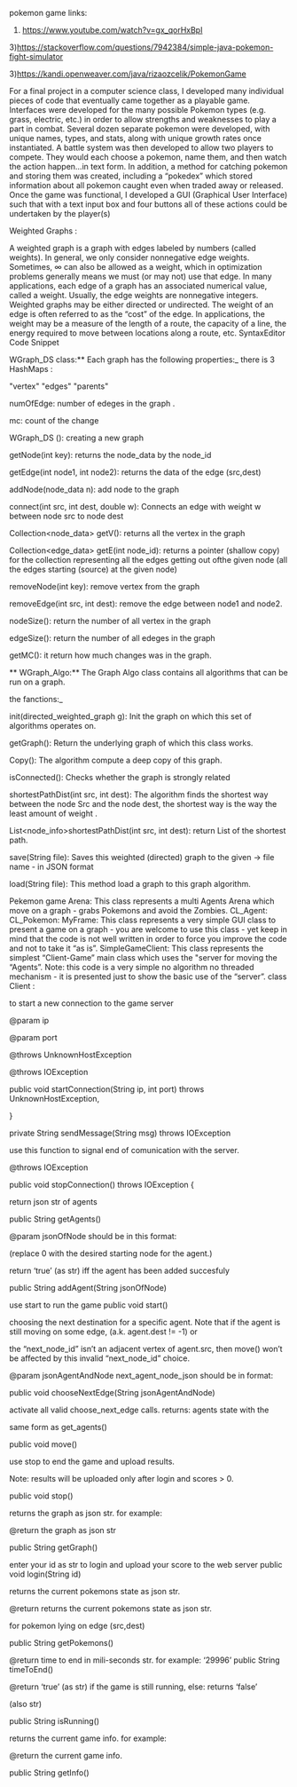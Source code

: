 pokemon game
links:

1) https://www.youtube.com/watch?v=gx_qorHxBpI

3)https://stackoverflow.com/questions/7942384/simple-java-pokemon-fight-simulator

3)https://kandi.openweaver.com/java/rizaozcelik/PokemonGame

For a final project in a computer science class, I developed many individual pieces of code that eventually came together as a playable game. Interfaces were developed for the many possible Pokemon types (e.g. grass, electric, etc.) in order to allow strengths and weaknesses to play a part in combat. Several dozen separate pokemon were developed, with unique names, types, and stats, along with unique growth rates once instantiated. A battle system was then developed to allow two players to compete. They would each choose a pokemon, name them, and then watch the action happen…in text form. In addition, a method for catching pokemon and storing them was created, including a “pokedex” which stored information about all pokemon caught even when traded away or released. Once the game was functional, I developed a GUI (Graphical User Interface) such that with a text input box and four buttons all of these actions could be undertaken by the player(s)

Weighted Graphs :

A weighted graph is a graph with edges labeled by numbers (called weights). In general, we only consider nonnegative edge weights. Sometimes, ∞ can also be allowed as a weight, which in optimization problems generally means we must (or may not) use that edge. In many applications, each edge of a graph has an associated numerical value, called a weight. Usually, the edge weights are nonnegative integers. Weighted graphs may be either directed or undirected. The weight of an edge is often referred to as the “cost” of the edge. In applications, the weight may be a measure of the length of a route, the capacity of a line, the energy required to move between locations along a route, etc.
SyntaxEditor Code Snippet


WGraph_DS class:** Each graph has the following properties:_
there is 3 HashMaps :

"vertex"
"edges"
"parents"

numOfEdge: number of edeges in the graph .

mc:
count of the change

WGraph_DS ():
creating a new graph

getNode(int key):
returns the node_data by the node_id

getEdge(int node1, int node2):
returns the data of the edge (src,dest)

addNode(node_data n):
add node to the graph

connect(int src, int dest, double w):
Connects an edge with weight w between node src to node dest

Collection<node_data> getV():
returns all the vertex in the graph

Collection<edge_data> getE(int node_id):
returns a pointer (shallow copy) for the collection representing all the edges getting out ofthe given node (all the edges starting (source) at the given node)

removeNode(int key):
remove vertex from the graph

removeEdge(int src, int dest):
remove the edge between node1 and node2.

nodeSize():
return the number of all vertex in the graph

edgeSize():
return the number of all edeges in the graph

getMC():
it return how much changes was in the graph.

** WGraph_Algo:**
The Graph Algo class contains all algorithms that can be run on a graph.

the fanctions:_

init(directed_weighted_graph g): Init the graph on which this set of algorithms operates on.

getGraph(): Return the underlying graph of which this class works.

Copy(): The algorithm compute a deep copy of this graph.

isConnected(): Checks whether the graph is strongly related

shortestPathDist(int src, int dest): The algorithm finds the shortest way between the node Src and the node dest, the shortest way is the way the least amount of weight .

List<node_info>shortestPathDist(int src, int dest): return List of the shortest path.

save(String file): Saves this weighted (directed) graph to the given -> file name - in JSON format

load(String file): This method load a graph to this graph algorithm.

Pekemon game
Arena:
This class represents a multi Agents Arena which move on a graph - grabs Pokemons and avoid the Zombies.
CL_Agent:
CL_Pokemon:
MyFrame:
This class represents a very simple GUI class to present a
game on a graph - you are welcome to use this class - yet keep in mind
that the code is not well written in order to force you improve the
code and not to take it “as is”.
SimpleGameClient:
This class represents the simplest “Client-Game” main class
which uses the "server for moving the “Agents”.
Note: this code is a very simple no algorithm no threaded mechanism - it is presented just to show the basic
use of the “server”.
class Client :

to start a new connection to the game server

@param ip

@param port

@throws UnknownHostException

@throws IOException

public void startConnection(String ip, int port) throws UnknownHostException,

}

private String sendMessage(String msg) throws IOException

use this function to signal end of comunication with the server.

@throws IOException

public void stopConnection() throws IOException {

return json str of agents

public String getAgents()

@param jsonOfNode should be in this format:

(replace 0 with the desired starting node for the agent.)

return ‘true’ (as str) iff the agent has been added succesfuly

public String addAgent(String jsonOfNode)

use start to run the game
public void start()

choosing the next destination for a specific agent.
Note that if
the agent is still moving on some edge, (a.k. agent.dest != -1)
or

the “next_node_id” isn’t an adjacent vertex of agent.src,
then move() won’t be affected by this invalid “next_node_id” choice.

@param jsonAgentAndNode next_agent_node_json should be in format:

public void chooseNextEdge(String jsonAgentAndNode)

activate all valid choose_next_edge calls. returns: agents state with the

same form as get_agents()

public void move()

use stop to end the game and upload results.

Note: results will be uploaded only after login and scores > 0.

public void stop()

returns the graph as json str. for example:

@return the graph as json str

public String getGraph()

enter your id as str to login and upload your score to the web server
public void login(String id)

returns the current pokemons state as json str.

@return returns the current pokemons state as json str.

for pokemon lying on edge (src,dest)

public String getPokemons()

@return time to end in mili-seconds str. for example: ‘29996’
public String timeToEnd()

@return ‘true’ (as str) if the game is still running, else: returns ‘false’

(also str)

public String isRunning()

returns the current game info. for example:

@return the current game info.

public String getInfo()

